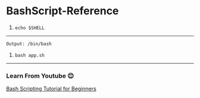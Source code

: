 # BashScript-Reference
1.
	```
	echo $SHELL
	```
---
	Output: /bin/bash
1.
	```
	bash app.sh
	```








---
### Learn From Youtube :blush:
[Bash Scripting Tutorial for Beginners](https://www.youtube.com/watch?v=tK9Oc6AEnR4)
